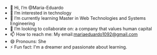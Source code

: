 - 👋 Hi, I’m @Maria-Eduardo
- 👀 I’m interested in technology
- 🌱 I’m currently learning Master in Web Technologies and Systems Engineering
- 💞️ I’m looking to collaborate on:  a company that values human capital
- 📫 How to reach me: My email:mariaeduardo1092@gmail.com
- 😄 Pronouns: She
- ⚡ Fun fact: I'm a dreamer and passionate about learning.

<!---
Maria-Eduardo/Maria-Eduardo is a ✨ special ✨ repository because its `README.md` (this file) appears on your GitHub profile.
You can click the Preview link to take a look at your changes.
--->
